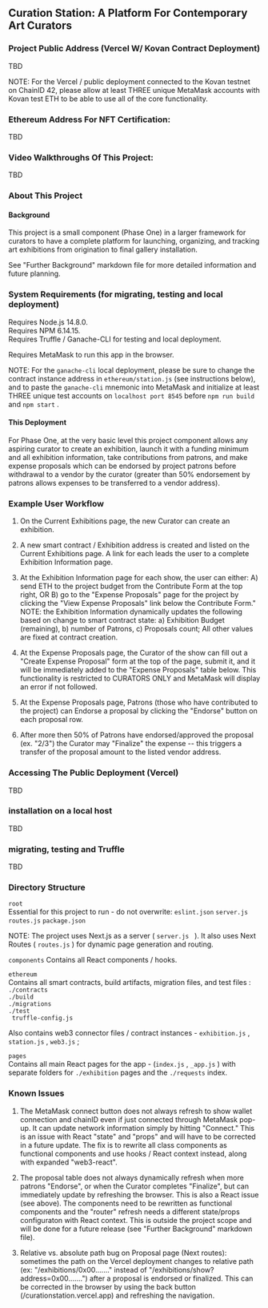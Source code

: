 
## Curation Station: A Platform For Contemporary Art Curators


### Project Public Address (Vercel W/ Kovan Contract Deployment)
TBD

NOTE: For the Vercel / public deployment connected to the Kovan testnet on ChainID 42, please allow at least THREE unique MetaMask accounts with Kovan test ETH to be able to use all of the core functionality.


### Ethereum Address For NFT Certification:
TBD     

    
### Video Walkthroughs Of This Project:
TBD   
   
### About This Project 

#### Background  
    
This project is a small component (Phase One) in a larger framework for curators to have a complete platform for launching, organizing, and tracking art exhibitions from origination to final gallery installation.

See "Further Background" markdown file for more detailed information and future planning.

### System Requirements (for migrating, testing and local deployment)

Requires Node.js 14.8.0.   
Requires NPM 6.14.15.   
Requires Truffle / Ganache-CLI for testing and local deployment.  

Requires MetaMask to run this app in the browser.    
        
NOTE: For the ``` ganache-cli ```  local deployment, please be sure to change the contract instance address in ``` ethereum/station.js ```  (see instructions below), and to paste the ``` ganache-cli ```  mnemonic into MetaMask and initialize at least THREE unique test accounts on ``` localhost port 8545 ```  before ``` npm run build ``` and ``` npm start ``` .  

  
  
#### This Deployment  
    
For Phase One, at the very basic level this project component allows any aspiring curator to create an exhibition, launch it with a funding minimum and all exhibition information, take contributions from patrons, and make expense proposals which can be endorsed by project patrons before withdrawal to a vendor by the curator (greater than 50% endorsement by patrons allows expenses to be transferred to a vendor address).   

   
### Example User Workflow

1) On the Current Exhibitions page, the new Curator can create an exhibition.
     
2) A new smart contract / Exhibition address is created and listed on the Current Exhibitions page. A link for each leads the user to a complete Exhibition Information page.
  
3) At the Exhibition Information page for each show, the user can either: A) send ETH to the project budget from the Contribute Form at the top right, OR B) go to the "Expense Proposals" page for the project by clicking the "View Expense Proposals" link below the Contribute Form." NOTE: the Exhibition Information dynamically updates the following based on change to smart contract state: a) Exhibition Budget (remaining), b) number of Patrons, c) Proposals count; All other values are fixed at contract creation.   
     
4) At the Expense Proposals page, the Curator of the show can fill out a "Create Expense Proposal" form at the top of the page, submit it, and it will be immediately added to the "Expense Proposals" table below. This functionality is restricted to CURATORS ONLY and MetaMask will display an error if not followed.
   
5) At the Expense Proposals page, Patrons (those who have contributed to the project) can Endorse a proposal by clicking the "Endorse" button on each proposal row.

6) After more then 50% of Patrons have endorsed/approved the proposal (ex. "2/3") the Curator may "Finalize" the expense -- this triggers a transfer of the proposal amount to the listed vendor address.  
     


### Accessing The Public Deployment (Vercel)
TBD

### installation on a local host

TBD

### migrating, testing and Truffle
TBD


### Directory Structure

  
``` root ```    
Essential for this project to run - do not overwrite: ``` eslint.json ``` ``` server.js ``` ``` routes.js ``` ``` package.json ```   
     
NOTE:  The project uses Next.js as a server ( ```server.js ``` ). It also uses Next Routes ( ``` routes.js ``` ) for dynamic page generation and routing.
  
   

``` components ```
Contains all React components / hooks.
      

   
``` ethereum ```     
Contains all smart contracts, build artifacts, migration files, and test files :       
``` ./contracts ```        
``` ./build ```      
``` ./migrations ```     
``` ./test ```        
```  truffle-config.js  ```  

Also contains web3 connector files / contract instances - ``` exhibition.js ``` ,  ``` station.js ``` , ``` web3.js ``` ;  

   

``` pages ```  
Contains all main React pages for the app - (``` index.js ``` , ``` _app.js ``` ) with separate folders for ``` ./exhibition ```  pages and  the ``` ./requests ``` index.


  

### Known Issues
1) The MetaMask connect button does not always refresh to show wallet connection and chainID even if just connected through MetaMask pop-up.  It can update network information simply by hitting "Connect." This is an issue with React "state" and "props" and will have to be corrected in a future update. The fix is to rewrite all class components as functional components and use hooks / React context instead, along with expanded "web3-react".    
     
2) The proposal table does not always dynamically refresh when more patrons "Endorse", or when the Curator completes "Finalize", but can immediately update by refreshing the browser. This is also a React issue (see above). The components need to be rewritten as functional components and the "router" refresh needs a different state/props configuraton with React context. This is outside the project scope and will be done for a future release (see "Further Background" markdown file).    
   
3) Relative vs. absolute path bug on Proposal page (Next routes): sometimes the path on the Vercel deployment changes to relative path (ex: "/exhibitions/0x00......." instead of "/exhibitions/show?address=0x00.......") after a proposal is endorsed or finalized. This can be corrected in the browser by using the back button (/curationstation.vercel.app) and refreshing the navigation.



